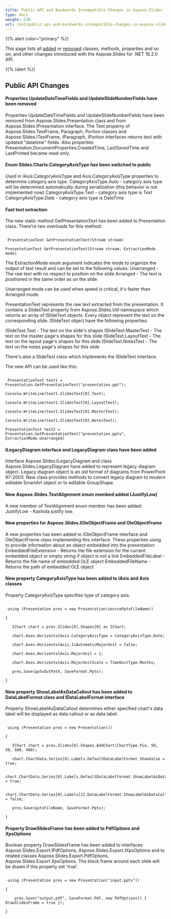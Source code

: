 ```yaml
---
title: Public API and Backwards Incompatible Changes in Aspose.Slides for .NET 16.2.0
type: docs
weight: 230
url: /net/public-api-and-backwards-incompatible-changes-in-aspose-slides-for-net-16-2-0/
---
```


{{% alert color="primary" %}} 

This page lists all [added](/slides/net/public-api-and-backwards-incompatible-changes-in-aspose-slides-for-net-16-2-0/) or [removed](/slides/net/public-api-and-backwards-incompatible-changes-in-aspose-slides-for-net-16-2-0/) classes, methods, properties and so on, and other changes introduced with the Aspose.Slides for .NET 16.2.0 API.

{{% /alert %}} 
## **Public API Changes**
#### **Properties UpdateDateTimeFields and UpdateSlideNumberFields have been removed**
Properties UpdateDateTimeFields and UpdateSlideNumberFields have been removed from Aspose.Slides.Presentation class and from Aspose.Slides.IPresentation interface.
The Text property of Aspose.Slides.TextFrame, Paragraph, Portion classes and Aspose.Slides.ITextFrame, IParagraph, IPortion interfaces returns text with updated "datetime" fields.
Also properties Presentation.DocumentProperties.CreatedTime, LastSavedTime and LastPrinted became read-only.
#### **Enum Slides.Charts.CategoryAxisType has been switched to public**
Used in IAxis.CategoryAxisType and Axis.CategoryAxisType properties to determine category axis type.
CategoryAxisType.Auto - category axis type will be determined automatically during serialization (this behavior is not implemented now)
CategoryAxisType.Text - category axis type is Text
CategoryAxisType.Date - category axis type is DateTime
#### **Fast text extraction**
The new static method GetPresentationText has been added to Presentation class. There're two overloads for this method:

```

 PresentationText GetPresentationText(Stream stream)

PresentationText GetPresentationText(Stream stream, ExtractionMode mode)

```

The ExtractionMode enum argument indicates the mode to organize the output of text result and can be set to the following values:
Unarranged - The raw text with no respect to position on the slide
Arranged - The text is positioned in the same order as on the slide

Unarranged mode can be used when speed is critical, it's faster than Arranged mode.

PresentationText represents the raw text extracted from the presentation. It contains a SlidesText property from Aspose.Slides.Util namespace which returns an array of ISlideText objects. Every object represent the text on the corresponding slide. ISlideText object have the following properties:

ISlideText.Text - The text on the slide's shapes
ISlideText.MasterText - The text on the master page's shapes for this slide
ISlideText.LayoutText - The text on the layout page's shapes for this slide
ISlideText.NotesText - The text on the notes page's shapes for this slide

There's also a SlideText class which implements the ISlideText interface.

The new API can be used like this:

```

 PresentationText text1 = Presentation.GetPresentationText("presentation.ppt");

Console.WriteLine(text1.SlidesText[0].Text);

Console.WriteLine(text1.SlidesText[0].LayoutText);

Console.WriteLine(text1.SlidesText[0].MasterText);

Console.WriteLine(text1.SlidesText[0].NotesText);

PresentationText text2 = Presentation.GetPresentationText("presentation.pptx", ExtractionMode.Unarranged)

```
#### **ILegacyDiagram interface and LegacyDiagram class have been added**
Interface Aspose.Slides.ILegacyDiagram and class Aspose.Slides.LegacyDiagram have added to represent legacy diagram object. Legacy diagram object is an old format of diagrams from PowerPoint 97-2003.
New class provides methods to convert legacy diagram to modern editable SmartArt object or to editable GroupShape.
#### **New Aspose.Slides.TextAlignment enum membed added (JustifyLow)**
A new member of TextAlignment enum member has been added:
JustifyLow - Kashida justify low.
#### **New properties for Aspose.Slides.IOleObjectFrame and OleObjectFrame**
A new properties has been added to IOleObjectFrame interface and OleObjectFrame class implementing this interface. These properties using to provide information about an object embedded into the presentation:
EmbeddedFileExtension - Returns the file extension for the current embedded object or empty string if object is not a link
EmbeddedFileLabel - Returns the file name of embedded OLE object
EmbeddedFileName - Returns the path of embedded OLE object
#### **New property CategoryAxisType has been added to IAxis and Axis classes**
Property CategoryAxisType specifies type of category axis.

```

 using (Presentation pres = new Presentation(sourcePptxFileName))

{

   IChart chart = pres.Slides[0].Shapes[0] as IChart;

   chart.Axes.HorizontalAxis.CategoryAxisType = CategoryAxisType.Date;

   chart.Axes.HorizontalAxis.IsAutomaticMajorUnit = false;

   chart.Axes.HorizontalAxis.MajorUnit = 1;

   chart.Axes.HorizontalAxis.MajorUnitScale = TimeUnitType.Months;

   pres.Save(pptxOutPath, SaveFormat.Pptx);

}

```
#### **New property ShowLabelAsDataCallout has been added to DataLabelFormat class and IDataLabelFormat interface**
Property ShowLabelAsDataCallout determines either specified chart's data label will be displayed as data callout or as data label.

```

 using (Presentation pres = new Presentation())

{

   IChart chart = pres.Slides[0].Shapes.AddChart(ChartType.Pie, 50, 50, 500, 400);

   chart.ChartData.Series[0].Labels.DefaultDataLabelFormat.ShowValue = true;

   chart.ChartData.Series[0].Labels.DefaultDataLabelFormat.ShowLabelAsDataCallout = true;

   chart.ChartData.Series[0].Labels[2].DataLabelFormat.ShowLabelAsDataCallout = false;

   pres.Save(pptxFileName, SaveFormat.Pptx);

}

```
#### **Property DrawSlidesFrame has been added to PdfOptions and XpsOptions**
Boolean property DrawSlidesFrame has been added to interfaces Aspose.Slides.Export.IPdfOptions, Aspose.Slides.Export.IXpsOptions and to related classes Aspose.Slides.Export.PdfOptions, Aspose.Slides.Export.XpsOptions.
The black frame around each slide will be drawn if this property set 'true'.

```

 using (Presentation pres = new Presentation("input.pptx"))

{

    pres.Save("output.pdf", SaveFormat.Pdf, new PdfOptions() { DrawSlidesFrame = true });

}

```
